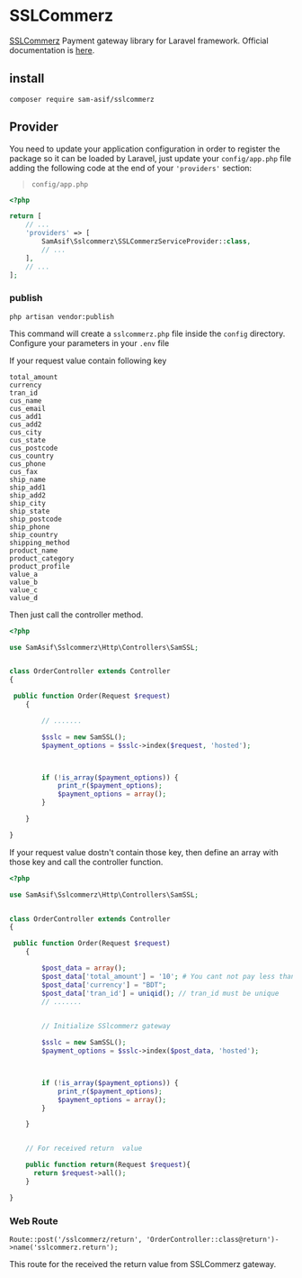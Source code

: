 # SSLCommerz
[SSLCommerz](https://www.sslcommerz.com) Payment gateway library for Laravel framework. Official documentation is [here](https://developer.sslcommerz.com/docs.html).

## install
```
composer require sam-asif/sslcommerz
```


## Provider

You need to update your application configuration in order to register the package so it can be loaded by Laravel, just update your `config/app.php` file adding the following code at the end of your `'providers'` section:

> `config/app.php`

```php
<?php

return [
    // ...
    'providers' => [
        SamAsif\Sslcommerz\SSLCommerzServiceProvider::class,
        // ...
    ],
    // ...
];
```

### publish
```
php artisan vendor:publish
```
This command will create a `sslcommerz.php` file inside the `config` directory. Configure your parameters in your `.env` file


If your request value contain following key 

```
total_amount
currency
tran_id
cus_name
cus_email
cus_add1
cus_add2
cus_city
cus_state
cus_postcode
cus_country
cus_phone
cus_fax
ship_name
ship_add1
ship_add2
ship_city
ship_state
ship_postcode
ship_phone
ship_country
shipping_method
product_name
product_category
product_profile
value_a
value_b
value_c
value_d
``` 

Then just call the controller method.

```php
<?php

use SamAsif\Sslcommerz\Http\Controllers\SamSSL;


class OrderController extends Controller
{

 public function Order(Request $request)
    {

    	// .......

    	$sslc = new SamSSL();
        $payment_options = $sslc->index($request, 'hosted');



        if (!is_array($payment_options)) {
            print_r($payment_options);
            $payment_options = array();
        }

    }

}

```

If your request value dostn't  contain those key, then define an array with those key and call the controller function. 


```php
<?php

use SamAsif\Sslcommerz\Http\Controllers\SamSSL;


class OrderController extends Controller
{

 public function Order(Request $request)
    {

    	$post_data = array();
        $post_data['total_amount'] = '10'; # You cant not pay less than 10
        $post_data['currency'] = "BDT";
        $post_data['tran_id'] = uniqid(); // tran_id must be unique
        // .......
    	

    	// Initialize SSlcommerz gateway

    	$sslc = new SamSSL();
        $payment_options = $sslc->index($post_data, 'hosted');



        if (!is_array($payment_options)) {
            print_r($payment_options);
            $payment_options = array();
        }

    }


    // For received return  value

    public function return(Request $request){
      return $request->all();
    }

}

```

### Web Route
```
Route::post('/sslcommerz/return', 'OrderController::class@return')->name('sslcommerz.return');

```

This route for the received the return value from SSLCommerz gateway.

